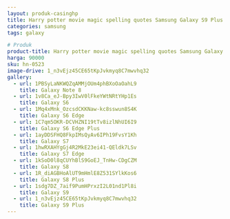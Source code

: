 ```yaml
---
layout: produk-casinghp
title: Harry potter movie magic spelling quotes Samsung Galaxy S9 Plus Case
categories: samsung
tags: galaxy

# Produk
product-title: Harry potter movie magic spelling quotes Samsung Galaxy S9 Plus Case
harga: 90000
sku: hn-0523
image-drive: 1_n3vEjz45CE65tKpJvkmyq8C7mwvhq32
gallery:
  - url: 1PBSyLaNKWQZqAMMjOUm4phBXoOaOahL9
    title: Galaxy Note 8
  - url: 1v8Ca_eJ-Bpy3IwV0lFkeYWtNRtYHp1Es
    title: Galaxy S6
  - url: 1Mq4xMnk_OzcsdCKKNaw-kc8sswun8S4K
    title: Galaxy S6 Edge
  - url: 1C7qm5OKR-DCVHZNI19tTv8izlNhUI6I9
    title: Galaxy S6 Edge Plus
  - url: 1ayDDSFHQ8FkpIMsQyAv6IPh19FvsY1Kh
    title: Galaxy S7
  - url: 1hwRXAHYgGj4R2MkE23ei41-QEldk7LSv
    title: Galaxy S7 Edge
  - url: 1kSoD0l8qCUYhBlS9GoEJ_TnHw-CDgCZM
    title: Galaxy S8
  - url: 1R_diAGBHoAlUT9mHmlE8Z531SYlkKos6
    title: Galaxy S8 Plus
  - url: 1sdg7DZ_7aif9PumHPrxzI2L01nd1Pl8i
    title: Galaxy S9
  - url: 1_n3vEjz45CE65tKpJvkmyq8C7mwvhq32
    title: Galaxy S9 Plus
---
```

